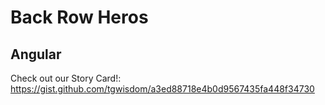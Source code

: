 # Back Row Heros

## Angular

Check out our Story Card!: https://gist.github.com/tgwisdom/a3ed88718e4b0d9567435fa448f34730
